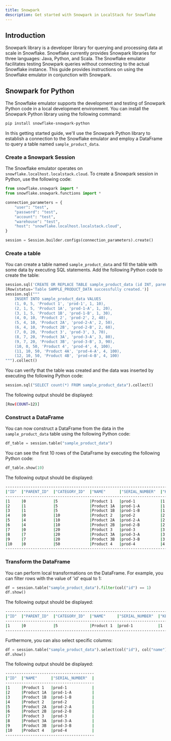```yaml
---
title: Snowpark 
description: Get started with Snowpark in LocalStack for Snowflake
---
```


## Introduction

Snowpark library is a developer library for querying and processing data at scale in Snowflake. Snowflake currently provides Snowpark libraries for three languages: Java, Python, and Scala. The Snowflake emulator facilitates testing Snowpark queries without connecting to the actual Snowflake instance. This guide provides instructions on using the Snowflake emulator in conjunction with Snowpark.

## Snowpark for Python

The Snowflake emulator supports the development and testing of Snowpark Python code in a local development environment. You can install the Snowpark Python library using the following command:

```bash
pip install snowflake-snowpark-python
```

In this getting started guide, we'll use the Snowpark Python library to establish a connection to the Snowflake emulator and employ a DataFrame to query a table named `sample_product_data`.

### Create a Snowpark Session

The Snowflake emulator operates on `snowflake.localhost.localstack.cloud`. To create a Snowpark session in Python, use the following code:

```python showLineNumbers
from snowflake.snowpark import *
from snowflake.snowpark.functions import *

connection_parameters = {
    "user": "test",
    "password": "test",
    "account": "test",
    "warehouse": "test",
    "host": "snowflake.localhost.localstack.cloud",
}

session = Session.builder.configs(connection_parameters).create()
```

### Create a table

You can create a table named `sample_product_data` and fill the table with some data by executing SQL statements. Add the following Python code to create the table:

```python showLineNumbers
session.sql('CREATE OR REPLACE TABLE sample_product_data (id INT, parent_id INT, category_id INT, name VARCHAR, serial_number VARCHAR, key INT, "3rd" INT)').collect()
[Row(status='Table SAMPLE_PRODUCT_DATA successfully created.')]
session.sql("""
    INSERT INTO sample_product_data VALUES
    (1, 0, 5, 'Product 1', 'prod-1', 1, 10),
    (2, 1, 5, 'Product 1A', 'prod-1-A', 1, 20),
    (3, 1, 5, 'Product 1B', 'prod-1-B', 1, 30),
    (4, 0, 10, 'Product 2', 'prod-2', 2, 40),
    (5, 4, 10, 'Product 2A', 'prod-2-A', 2, 50),
    (6, 4, 10, 'Product 2B', 'prod-2-B', 2, 60),
    (7, 0, 20, 'Product 3', 'prod-3', 3, 70),
    (8, 7, 20, 'Product 3A', 'prod-3-A', 3, 80),
    (9, 7, 20, 'Product 3B', 'prod-3-B', 3, 90),
    (10, 0, 50, 'Product 4', 'prod-4', 4, 100),
    (11, 10, 50, 'Product 4A', 'prod-4-A', 4, 100),
    (12, 10, 50, 'Product 4B', 'prod-4-B', 4, 100)
""").collect()
```

You can verify that the table was created and the data was inserted by executing the following Python code:

```python
session.sql("SELECT count(*) FROM sample_product_data").collect()
```

The following output should be displayed:

```bash
[Row(COUNT=12)]
```

### Construct a DataFrame

You can now construct a DataFrame from the data in the `sample_product_data` table using the following Python code:

```python
df_table = session.table("sample_product_data")
```

You can see the first 10 rows of the DataFrame by executing the following Python code:

```python
df_table.show(10)
```

The following output should be displayed:

```bash
-------------------------------------------------------------------------------------
|"ID"  |"PARENT_ID"  |"CATEGORY_ID"  |"NAME"      |"SERIAL_NUMBER"  |"KEY"  |"3RD"  |
-------------------------------------------------------------------------------------
|1     |0            |5              |Product 1   |prod-1           |1      |10     |
|2     |1            |5              |Product 1A  |prod-1-A         |1      |20     |
|3     |1            |5              |Product 1B  |prod-1-B         |1      |30     |
|4     |0            |10             |Product 2   |prod-2           |2      |40     |
|5     |4            |10             |Product 2A  |prod-2-A         |2      |50     |
|6     |4            |10             |Product 2B  |prod-2-B         |2      |60     |
|7     |0            |20             |Product 3   |prod-3           |3      |70     |
|8     |7            |20             |Product 3A  |prod-3-A         |3      |80     |
|9     |7            |20             |Product 3B  |prod-3-B         |3      |90     |
|10    |0            |50             |Product 4   |prod-4           |4      |100    |
-------------------------------------------------------------------------------------
```

### Transform the DataFrame

You can perform local transformations on the DataFrame. For example, you can filter rows with the value of 'id' equal to 1:

```python showLineNumbers
df = session.table("sample_product_data").filter(col("id") == 1)
df.show()
```

The following output should be displayed:

```bash
------------------------------------------------------------------------------------
|"ID"  |"PARENT_ID"  |"CATEGORY_ID"  |"NAME"     |"SERIAL_NUMBER"  |"KEY"  |"3RD"  |
------------------------------------------------------------------------------------
|1     |0            |5              |Product 1  |prod-1           |1      |10     |
------------------------------------------------------------------------------------
```

Furthermore, you can also select specific columns:

```python showLineNumbers
df = session.table("sample_product_data").select(col("id"), col("name"), col("serial_number"))
df.show()
```

The following output should be displayed:

```bash
---------------------------------------
|"ID"  |"NAME"      |"SERIAL_NUMBER"  |
---------------------------------------
|1     |Product 1   |prod-1           |
|2     |Product 1A  |prod-1-A         |
|3     |Product 1B  |prod-1-B         |
|4     |Product 2   |prod-2           |
|5     |Product 2A  |prod-2-A         |
|6     |Product 2B  |prod-2-B         |
|7     |Product 3   |prod-3           |
|8     |Product 3A  |prod-3-A         |
|9     |Product 3B  |prod-3-B         |
|10    |Product 4   |prod-4           |
---------------------------------------
```
